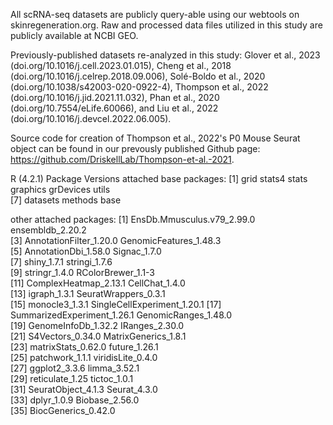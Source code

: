 All scRNA-seq datasets are publicly query-able using our webtools on skinregeneration.org.
Raw and processed data files utilized in this study are publicly available at NCBI GEO.

Previously-published datasets re-analyzed in this study: Glover et al., 2023 (doi.org/10.1016/j.cell.2023.01.015), Cheng et al., 2018 (doi.org/10.1016/j.celrep.2018.09.006), Solé-Boldo et al., 2020 (doi.org/10.1038/s42003-020-0922-4), Thompson et al., 2022 (doi.org/10.1016/j.jid.2021.11.032), Phan et al., 2020 (doi.org/10.7554/eLife.60066), and Liu et al., 2022 (doi.org/10.1016/j.devcel.2022.06.005).

Source code for creation of Thompson et al., 2022's P0 Mouse Seurat object can be found in our prevously published Github page: https://github.com/DriskellLab/Thompson-et-al.-2021.

R (4.2.1) Package Versions
attached base packages:
[1] grid      stats4    stats     graphics  grDevices utils    
[7] datasets  methods   base     

other attached packages:
 [1] EnsDb.Mmusculus.v79_2.99.0  ensembldb_2.20.2           
 [3] AnnotationFilter_1.20.0     GenomicFeatures_1.48.3     
 [5] AnnotationDbi_1.58.0        Signac_1.7.0               
 [7] shiny_1.7.1                 stringi_1.7.6              
 [9] stringr_1.4.0               RColorBrewer_1.1-3         
[11] ComplexHeatmap_2.13.1       CellChat_1.4.0             
[13] igraph_1.3.1                SeuratWrappers_0.3.1       
[15] monocle3_1.3.1              SingleCellExperiment_1.20.1
[17] SummarizedExperiment_1.26.1 GenomicRanges_1.48.0       
[19] GenomeInfoDb_1.32.2         IRanges_2.30.0             
[21] S4Vectors_0.34.0            MatrixGenerics_1.8.1       
[23] matrixStats_0.62.0          future_1.26.1              
[25] patchwork_1.1.1             viridisLite_0.4.0          
[27] ggplot2_3.3.6               limma_3.52.1               
[29] reticulate_1.25             tictoc_1.0.1               
[31] SeuratObject_4.1.3          Seurat_4.3.0               
[33] dplyr_1.0.9                 Biobase_2.56.0             
[35] BiocGenerics_0.42.0  
